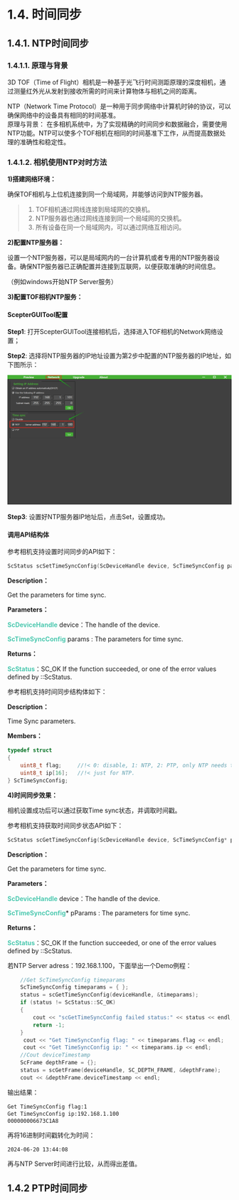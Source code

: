 # 1.4. 时间同步

## 1.4.1. NTP时间同步

### 1.4.1.1. 原理与背景

3D TOF（Time of Flight）相机是一种基于光飞行时间测距原理的深度相机，通过测量红外光从发射到接收所需的时间来计算物体与相机之间的距离。</br>

NTP（Network Time Protocol）是一种用于同步网络中计算机时钟的协议，可以确保网络中的设备具有相同的时间基准。</br>
原理与背景： 在多相机系统中，为了实现精确的时间同步和数据融合，需要使用NTP功能。NTP可以使多个TOF相机在相同的时间基准下工作，从而提高数据处理的准确性和稳定性。

### 1.4.1.2. 相机使用NTP对时方法

**1)搭建网络环境：**

确保TOF相机与上位机连接到同一个局域网，并能够访问到NTP服务器。

> 1.	TOF相机通过网线连接到局域网的交换机。
> 2.	NTP服务器也通过网线连接到同一个局域网的交换机。
> 3.	所有设备在同一个局域网内，可以通过网络互相访问。

**2)配置NTP服务器：**

设置一个NTP服务器，可以是局域网内的一台计算机或者专用的NTP服务器设备。确保NTP服务器已正确配置并连接到互联网，以便获取准确的时间信息。</br>

（例如windows开始NTP Server服务）

**3)配置TOF相机NTP服务：**

<!-- tabs:start -->

#### **ScepterGUITool配置**

**Step1**: 打开ScepterGUITool连接相机后，选择进入TOF相机的Network网络设置；

**Step2**: 选择将NTP服务器的IP地址设置为第2步中配置的NTP服务器的IP地址，如下图所示：

![NTP时间同步](pic/Time%20sync%20ntp.png)

**Step3**: 设置好NTP服务器IP地址后，点击Set，设置成功。

#### **调用API结构体**

参考相机支持设置时间同步的API如下：

```cpp
ScStatus scSetTimeSyncConfig(ScDeviceHandle device, ScTimeSyncConfig params)
```

**Description：**

Get the parameters for time sync.

**Parameters：**

<span style="color: #4ec9b0; font-weight: bold">ScDeviceHandle</span> device：The handle of the device.

<span style="color: #4ec9b0; font-weight: bold">ScTimeSyncConfig</span> params : The parameters for time sync.

**Returns：**

<span style="color: #4ec9b0; font-weight: bold">ScStatus</span>：SC_OK If the function succeeded, or one of the error values defined by ::ScStatus.

参考相机支持时间同步结构体如下：

**Description：**

Time Sync parameters.

**Members：**

```cpp
typedef struct
{
    uint8_t flag;     //!< 0: disable, 1: NTP, 2: PTP, only NTP needs the ip.
    uint8_t ip[16];   //!< just for NTP.
} ScTimeSyncConfig;
```

<!-- tabs:end -->

**4)时间同步效果：**

相机设置成功后可以通过获取Time sync状态，并调取时间戳。

参考相机支持获取时间同步状态API如下：

```cpp
ScStatus scGetTimeSyncConfig(ScDeviceHandle device, ScTimeSyncConfig* pParams)
```

**Description：**

Get the parameters for time sync.

**Parameters：**

<span style="color: #4ec9b0; font-weight: bold">ScDeviceHandle</span> device：The handle of the device.

<span style="color: #4ec9b0; font-weight: bold">ScTimeSyncConfig</span>* pParams : The parameters for time sync.

**Returns：**

<span style="color: #4ec9b0; font-weight: bold">ScStatus</span>：SC_OK If the function succeeded, or one of the error values defined by ::ScStatus.

若NTP Server adress：192.168.1.100，下面举出一个Demo例程：

```cpp
	//Get ScTimeSyncConfig timeparams
	ScTimeSyncConfig timeparams = { };
	status = scGetTimeSyncConfig(deviceHandle, &timeparams);
	if (status != ScStatus::SC_OK)
	{
		cout << "scGetTimeSyncConfig failed status:" << status << endl;
		return -1;
	}
	 cout << "Get TimeSyncConfig flag: " << timeparams.flag << endl;
	 cout << "Get TimeSyncConfig ip: " << timeparams.ip << endl;
	//Cout deviceTimestamp
	ScFrame depthFrame = {};
	status = scGetFrame(deviceHandle, SC_DEPTH_FRAME, &depthFrame);
	cout << &depthFrame.deviceTimestamp << endl;
```

输出结果：
```console
Get TimeSyncConfig flag:1
Get TimeSyncConfig ip:192.168.1.100
000000006673C1A8
```

再将16进制时间戳转化为时间：
```time
2024-06-20 13:44:08
```

再与NTP Server时间进行比较，从而得出差值。

## 1.4.2 PTP时间同步




